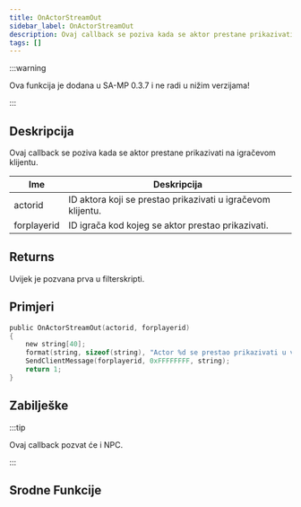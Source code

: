 ```yaml
---
title: OnActorStreamOut
sidebar_label: OnActorStreamOut
description: Ovaj callback se poziva kada se aktor prestane prikazivati na igračevom klijentu.
tags: []
---
```


:::warning

Ova funkcija je dodana u SA-MP 0.3.7 i ne radi u nižim verzijama!

:::

## Deskripcija

Ovaj callback se poziva kada se aktor prestane prikazivati na igračevom klijentu.

| Ime         | Deskripcija                                                 |
| ----------- | ----------------------------------------------------------- |
| actorid     | ID aktora koji se prestao prikazivati u igračevom klijentu. |
| forplayerid | ID igrača kod kojeg se aktor prestao prikazivati.           |

## Returns

Uvijek je pozvana prva u filterskripti.

## Primjeri

```c
public OnActorStreamOut(actorid, forplayerid)
{
    new string[40];
    format(string, sizeof(string), "Actor %d se prestao prikazivati u vašem klijentu.", actorid);
    SendClientMessage(forplayerid, 0xFFFFFFFF, string);
    return 1;
}
```

## Zabilješke

:::tip

Ovaj callback pozvat će i NPC.

:::

## Srodne Funkcije
